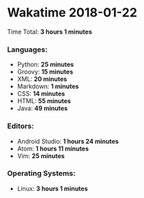 # Wakatime 2018-01-22

Time Total: **3 hours 1 minutes**

### Languages:
- Python: **25 minutes** 
- Groovy: **15 minutes** 
- XML: **20 minutes** 
- Markdown: **1 minutes** 
- CSS: **14 minutes** 
- HTML: **55 minutes** 
- Java: **49 minutes** 

### Editors:
- Android Studio: **1 hours 24 minutes** 
- Atom: **1 hours 11 minutes** 
- Vim: **25 minutes** 

### Operating Systems:
- Linux: **3 hours 1 minutes** 

